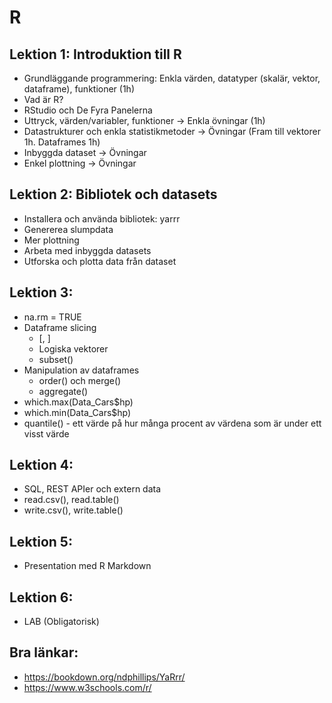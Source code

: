 # R
## Lektion 1: Introduktion till R
* Grundläggande programmering: Enkla värden, datatyper (skalär, vektor, dataframe), funktioner (1h)
* Vad är R? 
* RStudio och De Fyra Panelerna
* Uttryck, värden/variabler, funktioner -> Enkla övningar (1h)
* Datastrukturer och enkla statistikmetoder -> Övningar (Fram till vektorer 1h. Dataframes 1h)
* Inbyggda dataset -> Övningar
* Enkel plottning -> Övningar

## Lektion 2: Bibliotek och datasets
* Installera och använda bibliotek: yarrr
* Genererea slumpdata
* Mer plottning
* Arbeta med inbyggda datasets
* Utforska och plotta data från dataset

## Lektion 3:
* na.rm = TRUE
* Dataframe slicing
    * [, ]
    * Logiska vektorer
    * subset()
* Manipulation av dataframes
    * order() och merge()
    * aggregate()
* which.max(Data_Cars$hp)
* which.min(Data_Cars$hp)
* quantile() - ett värde på hur många procent av värdena som är under ett visst värde

## Lektion 4:
* SQL, REST APIer och extern data
* read.csv(), read.table()
* write.csv(), write.table()

## Lektion 5:
* Presentation med R Markdown

## Lektion 6:
* LAB (Obligatorisk)

## Bra länkar:
* https://bookdown.org/ndphillips/YaRrr/
* https://www.w3schools.com/r/
